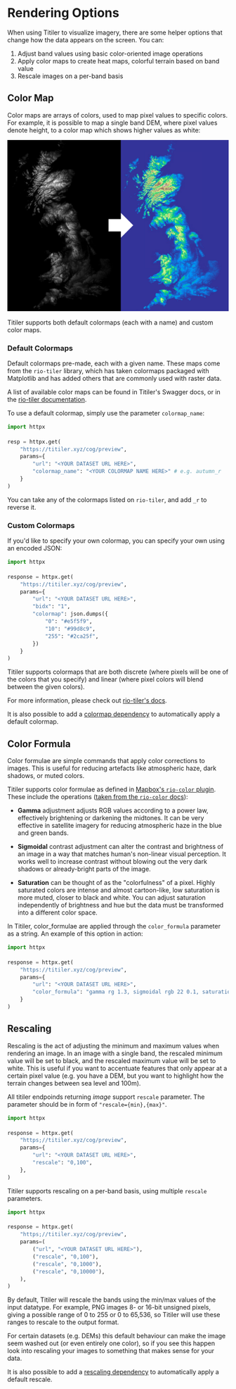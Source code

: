 # Rendering Options

When using Titiler to visualize imagery, there are some helper options that change how the data appears on the screen. You can:

1. Adjust band values using basic color-oriented image operations
2. Apply color maps to create heat maps, colorful terrain based on band value
3. Rescale images on a per-band basis

## Color Map

Color maps are arrays of colors, used to map pixel values to specific colors. For example, it is possible to map a single band DEM, where pixel values denote height, to a color map which shows higher values as white:

![color map example](../img/colormap.png)

Titiler supports both default colormaps (each with a name) and custom color maps.

### Default Colormaps

Default colormaps pre-made, each with a given name. These maps come from the `rio-tiler` library, which has taken colormaps packaged with Matplotlib and has added others that are commonly used with raster data.

A list of available color maps can be found in Titiler's Swagger docs, or in the [rio-tiler documentation](https://cogeotiff.github.io/rio-tiler/colormap/#default-rio-tilers-colormaps).

To use a default colormap, simply use the parameter `colormap_name`:

```python
import httpx

resp = httpx.get(
    "https://titiler.xyz/cog/preview",
    params={
        "url": "<YOUR DATASET URL HERE>",
        "colormap_name": "<YOUR COLORMAP NAME HERE>" # e.g. autumn_r
    }
)
```

You can take any of the colormaps listed on `rio-tiler`, and add `_r` to reverse it.

### Custom Colormaps

If you'd like to specify your own colormap, you can specify your own using an encoded JSON:

```python
import httpx

response = httpx.get(
    "https://titiler.xyz/cog/preview",
    params={
        "url": "<YOUR DATASET URL HERE>",
        "bidx": "1",
        "colormap": json.dumps({
            "0": "#e5f5f9",
            "10": "#99d8c9",
            "255": "#2ca25f",
        })
    }
)
```

Titiler supports colormaps that are both discrete (where pixels will be one of the colors that you specify) and linear (where pixel colors will blend between the given colors).

For more information, please check out [rio-tiler's docs](https://cogeotiff.github.io/rio-tiler/colormap/).

It is also possible to add a [colormap dependency](../../examples/code/tiler_with_custom_colormap) to automatically apply
a default colormap.

## Color Formula

Color formulae are simple commands that apply color corrections to images. This is useful for reducing artefacts like atmospheric haze, dark shadows, or muted colors.

Titiler supports color formulae as defined in [Mapbox's `rio-color` plugin](https://github.com/mapbox/rio-color). These include the operations ([taken from the `rio-color` docs](https://github.com/mapbox/rio-color#operations)):

- **Gamma** adjustment adjusts RGB values according to a power law, effectively brightening or darkening the midtones. It can be very effective in satellite imagery for reducing atmospheric haze in the blue and green bands.

- **Sigmoidal** contrast adjustment can alter the contrast and brightness of an image in a way that matches human's non-linear visual perception. It works well to increase contrast without blowing out the very dark shadows or already-bright parts of the image.

- **Saturation** can be thought of as the "colorfulness" of a pixel. Highly saturated colors are intense and almost cartoon-like, low saturation is more muted, closer to black and white. You can adjust saturation independently of brightness and hue but the data must be transformed into a different color space.

In Titiler, color_formulae are applied through the `color_formula` parameter as a string. An example of this option in action:

```python
import httpx

response = httpx.get(
    "https://titiler.xyz/cog/preview",
    params={
        "url": "<YOUR DATASET URL HERE>",
        "color_formula": "gamma rg 1.3, sigmoidal rgb 22 0.1, saturation 1.5"
    }
)
```

## Rescaling

Rescaling is the act of adjusting the minimum and maximum values when rendering an image. In an image with a single band, the rescaled minimum value will be set to black, and the rescaled maximum value will be set to white. This is useful if you want to accentuate features that only appear at a certain pixel value (e.g. you have a DEM, but you want to highlight how the terrain changes between sea level and 100m).

All titiler endpoinds returning *image* support `rescale` parameter. The parameter should be in form of `"rescale={min},{max}"`.

```python
import httpx

response = httpx.get(
    "https;//titiler.xyz/cog/preview",
    params={
        "url": "<YOUR DATASET URL HERE>",
        "rescale": "0,100",
    },
)
```

Titiler supports rescaling on a per-band basis, using multiple `rescale` parameters.

```python
import httpx

response = httpx.get(
    "https;//titiler.xyz/cog/preview",
    params=(
        ("url", "<YOUR DATASET URL HERE>"),
        ("rescale", "0,100"),
        ("rescale", "0,1000"),
        ("rescale", "0,10000"),
    ),
)
```

By default, Titiler will rescale the bands using the min/max values of the input datatype. For example, PNG images 8- or 16-bit unsigned pixels,
giving a possible range of 0 to 255 or 0 to 65,536, so Titiler will use these ranges to rescale to the output format.

For certain datasets (e.g. DEMs) this default behaviour can make the image seem washed out (or even entirely one color),
so if you see this happen look into rescaling your images to something that makes sense for your data.

It is also possible to add a [rescaling dependency](../../api/titiler/core/dependencies/#rescalingparams) to automatically apply
a default rescale.

